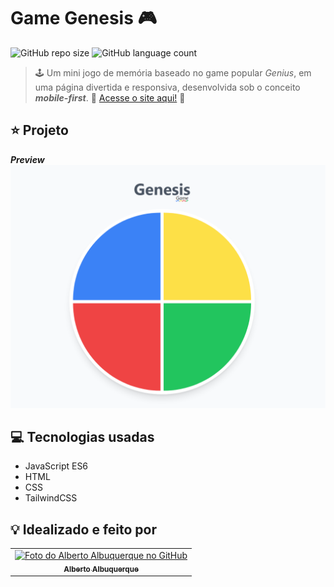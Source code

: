 # Game Genesis 🎮

![GitHub repo size](https://img.shields.io/github/repo-size/allbertuu/game-genesis?style=for-the-badge)
![GitHub language count](https://img.shields.io/github/languages/count/allbertuu/game-genesis?style=for-the-badge)

> 🕹 Um mini jogo de memória baseado no game popular _Genius_, em uma página divertida e responsiva, desenvolvida sob o conceito ***mobile-first***.
🚀 [Acesse o site aqui!](https://allbertuu.github.io/game-genesis/) 🚀  

## ⭐ Projeto
***Preview***  
<img src="./screenshots/banner.png" alt="Imagem de vizualização do site">  

## 💻 Tecnologias usadas
- JavaScript ES6
- HTML
- CSS
- TailwindCSS

## 💡 Idealizado e feito por

<table>
  <tr>
    <td align="center">
      <a href="https://www.github.com/allbertuu">
        <img src="https://avatars.githubusercontent.com/u/89992304?v=4" width="100px;" alt="Foto do Alberto Albuquerque no GitHub"/><br>
        <sub>
          <b>Alberto Albuquerque</b>
        </sub>
      </a>
    </td>
  </tr>
</table>
